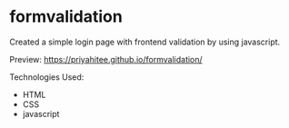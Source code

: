 # formvalidation

Created a simple login page with frontend validation by using javascript.

Preview: 
https://priyahitee.github.io/formvalidation/

Technologies Used:
* HTML
* CSS 
* javascript
